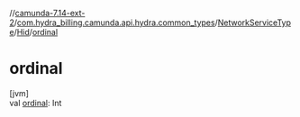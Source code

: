 //[camunda-7.14-ext-2](../../../../index.md)/[com.hydra_billing.camunda.api.hydra.common_types](../../index.md)/[NetworkServiceType](../index.md)/[Hid](index.md)/[ordinal](ordinal.md)

# ordinal

[jvm]\
val [ordinal](ordinal.md): Int
